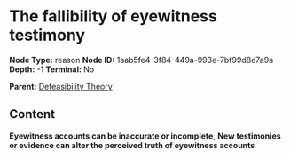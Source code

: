 # The fallibility of eyewitness testimony

**Node Type:** reason
**Node ID:** 1aab5fe4-3f84-449a-993e-7bf99d8e7a9a
**Depth:** -1
**Terminal:** No

**Parent:** [Defeasibility Theory](defeasibility-theory.md)

## Content

**Eyewitness accounts can be inaccurate or incomplete**, **New testimonies or evidence can alter the perceived truth of eyewitness accounts**
